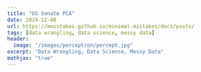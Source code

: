```yaml
---
title: "US Senate PCA"
date: 2019-12-08
url: https://mmistakes.github.io/minimal-mistakes/docs/posts/
tags: [data wrangling, data science, messy data]
header:
  image: "/images/perceptron/percept.jpg"
excerpt: "Data Wrangling, Data Science, Messy Data"
mathjax: "true"
---
```

